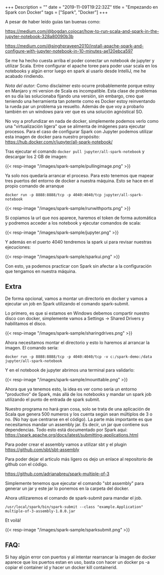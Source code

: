 +++
Description = ""
date = "2019-11-09T19:22:32Z"
title = "Empezando en Spark con Docker"
tags = ["Spark", "Docker"]
+++


A pesar de haber leído guías tan buenas como:  

https://medium.com/@bogdan.cojocar/how-to-run-scala-and-spark-in-the-jupyter-notebook-328a80090b3b 

https://medium.com/@singhpraveen2010/install-apache-spark-and-configure-with-jupyter-notebook-in-10-minutes-ae120ebca597 

 

Se me ha hecho cuesta arriba el poder conectar un notebook de jupyter y utilizar Scala. Entre configurar el apache toree para poder usar scala en los notebooks y algún error luego en spark al usarlo desde IntelliJ, me he acabado rindiendo. 

*Nota del autor:* Como disclaimer esto ocurre probablemente porque estoy en Manjaro y mi version de Scala es incompatible. Esta clase de problemas en su día las solucionaba fijando una versión, sin embargo, creo que teniendo una herramienta tan potente como es Docker estoy reinventando la rueda par un problema ya resuelto. Además de que voy a probarlo también en un windows para ver que es una solución agnóstical SO.
 

No voy a profundizar en nada de docker, simplemente podemos verlo como una "virtualización ligera" que se alimenta de imágenes para ejecutar procesos. Para el caso de configurar Spark con Jupyter  podemos utilizar esta imagen de docker para nuestro propósito: https://hub.docker.com/r/jupyter/all-spark-notebook/ 

 

Tras ejecutar el comando `docker pull jupyter/all-spark-notebook` y descargar los 2 GB de imagen: 

{{< resp-image "/images/spark-sample/pullingimage.png" >}}

 

Ya solo nos quedaría arrancar el proceso. Para esto tenemos que mapear tres puertos del entorno de docker a nuestra máquina. Esto se hace en el propio comando de arranque 

 

`docker run -p 8888:8888/tcp -p 4040:4040/tcp jupyter/all-spark-notebook`

{{< resp-image "/images/spark-sample/runwithports.png" >}}
 

Si copiamos la url que nos aparece, haremos el token de forma automática y podremos acceder a los notebook y ejecutar comandos de scala: 

 
{{< resp-image "/images/spark-sample/jupyter.png" >}}

 
Y además en el puerto 4040 tendremos la spark ui para revisar nuestras ejecuciones:  

 
{{< resp-image "/images/spark-sample/sparkui.png" >}}


Con esto, ya podemos practicar con Spark sin  afectar a la configuración que tengamos en nuestra máquina.


## Extra

De forma opcional, vamos a montar un directorio en docker y vamos a ejecutar un job en Spark utilizando el comando spark-submit. 

Lo primero, es que si estamos en Windows debemos compartir nuestro disco con docker, simplemente vamos a Settings -> Shared Drivers y habilitamos el disco. 

{{< resp-image "/images/spark-sample/sharingdrives.png" >}}

 
Ahora necesitamos montar el directorio y esto lo haremos al arrancar la imagen. El comando sería: 

`docker run -p 8888:8888/tcp -p 4040:4040/tcp -v c:/spark-demo:/data jupyter/all-spark-notebook`

Y en el notebook de jupyter abrimos una terminal para validarlo:  

{{< resp-image "/images/spark-sample/mounttable.png" >}}

Ahora que ya tenemos esto, la idea es ver como sería un entorno "productivo" de Spark, más allá de los notebooks y mandar un spark job utilizando el punto de entrada de spark submit.  

 
Nuestro programa no hará gran cosa, solo se trata de una aplicación de Scala que genera 500 numeros y los cuenta según sean múltiplos de 3 o no.  (No hay que centrarse en el código). La parte más importante es que necesitamos mandar un assembly jar. Es decir, un jar que contiene sus dependencias. Todo esto está documentado por Spark aquí:  https://spark.apache.org/docs/latest/submitting-applications.html 

 

Para poder crear el assembly vamos a utilizar sbt y el plugin https://github.com/sbt/sbt-assembly 

 

Para poder dejar el articulo más ligero os dejo un enlace al repositorio de github con el código. 

https://github.com/adrianabreu/spark-multiple-of-3 

 

Simplemente tenemos que ejecutar el comando "sbt assembly" para generar un jar y este jar lo ponemos en la carpeta del docker.  

 

Ahora utilizaremos el comando de spark-submit para mandar el job.  

 
`/usr/local/spark/bin/spark-submit --class "example.Application" multiple-of-3-assembly-1.0.0.jar`

 

Et voilá! 

{{< resp-image "/images/spark-sample/sparksubmit.png" >}}


## FAQ:

Si hay algún error con puertos y al intentar rearrancar la imagen de docker aparece que los puertos estan en uso, basta con hacer un docker ps -a copiar el container id y hacer un docker kill containerid.  

 

 